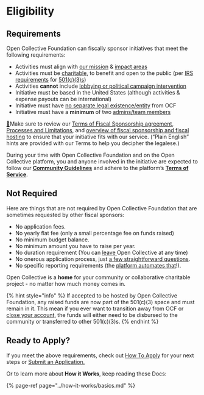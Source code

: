 # Eligibility

## Requirements

Open Collective Foundation can fiscally sponsor initiatives that meet the following requirements:

* Activities must align with [our mission](https://docs.opencollective.foundation/about/mission-and-values) & [impact areas](https://docs.opencollective.foundation/about/mission-and-values#our-missions-impact-areas)
* Activities must be [charitable](https://www.irs.gov/charities-non-profits/charitable-purposes), to benefit and open to the public \(per [IRS requirements](https://www.irs.gov/charities-non-profits/charitable-organizations/exemption-requirements-501c3-organizations) for [501\(c\)\(3\)s](../about/what-we-offer/fiscal-hosting.md#what-does-501-c-3-mean)\)
* Activities **cannot** include [lobbying or political campaign intervention](https://docs.opencollective.foundation/how-it-works/political-activity)
* Initiative must be based in the United States \(although activities & expense payouts can be international\)
* Initiative must have [no separate legal existence/entity](https://docs.opencollective.foundation/how-it-works/processes-and-limitations/outside-entities-policy) from OCF
* Initiative must have a **minimum** of two [admins/team members](https://docs.opencollective.com/help/collectives/core-contributors)

[🌟](https://emojipedia.org/glowing-star/)Make sure to review our [Terms of Fiscal Sponsorship agreement](https://docs.opencollective.foundation/getting-started/terms), [Processes and Limitations](https://docs.opencollective.foundation/how-it-works/processes-and-limitations), and [overview of fiscal sponsorship and fiscal hosting](https://docs.opencollective.foundation/about/fiscal-hosting) to ensure that your initiative fits with our service. \(“Plain English” hints are provided with our Terms to help you decipher the legalese.\)

During your time with Open Collective Foundation and on the Open Collective platform, you and anyone involved in the initiative are expected to follow our [**Community Guidelines**](https://docs.opencollective.com/help/about/community-guidelines) and adhere to the platform’s [**Terms of Service**](https://opencollective.com/tos).

## Not Required

Here are things that are not required by Open Collective Foundation that are sometimes requested by other fiscal sponsors:

* No application fees.
* No yearly flat fee \(only a small percentage fee on funds raised\)
* No minimum budget balance.
* No minimum amount you have to raise per year.
* No duration requirement \(You can [leave ](https://docs.opencollective.com/help/collectives/closing-a-collective)Open Collective at any time\)
* No onerous application process, just [a few straightforward questions](https://docs.opencollective.foundation/getting-started/how-to-apply/application-questions).
* No specific reporting requirements \(the [platform automates that](https://docs.opencollective.com/help/collectives/budget)!\).

Open Collective is a **home** for your community or collaborative charitable project - no matter how much money comes in.

{% hint style="info" %}
If accepted to be hosted by Open Collective Foundation, any raised funds are now part of the 501\(c\)\(3\) space and must remain in it. This mean if you ever want to transition away from OCF or [close your account](https://docs.opencollective.foundation/how-it-works/faq#what-is-the-process-for-leaving-open-collective-foundation), the funds will either need to be disbursed to the community or transferred to other 501\(c\)\(3\)s.
{% endhint %}

## Ready to Apply?

If you meet the above requirements, check out [How To Apply](https://docs.opencollective.foundation/getting-started/how-to-apply) for your next steps or [Submit an Application.](www.opencollective.com/foundation/apply)

Or to learn more about **How it Works**, keep reading these Docs:

{% page-ref page="../how-it-works/basics.md" %}

